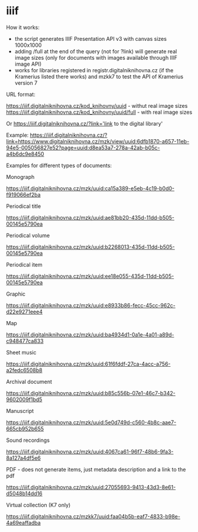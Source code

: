 # iiif

How it works:
- the script generates IIIF Presentation API v3 with canvas sizes 1000x1000
- adding /full at the end of the query (not for ?link) will generate real image sizes (only for documents with images available through IIIF image API)
- works for libraries registered in registr.digitalniknihovna.cz (if the Kramerius listed there works) and mzkk7 to test the API of Kramerius version 7

URL format:

https://iiif.digitalniknihovna.cz/kod_knihovny/uuid - withut real image sizes
https://iiif.digitalniknihovna.cz/kod_knihovny/uuid/full - with real image sizes

Or
https://iiif.digitalniknihovna.cz/?link='link to the digital library'

Example:
https://iiif.digitalniknihovna.cz/?link=https://www.digitalniknihovna.cz/mzk/view/uuid:6dfb1870-a657-11eb-94e5-005056827e52?page=uuid:d8ea53a7-278a-42ab-b05c-a4b6dc9e8450

Examples for different types of documents: 

Monograph

https://iiif.digitalniknihovna.cz/mzk/uuid:ca15a389-e5eb-4c19-b0d0-f919066ef2ba

Periodical title

https://iiif.digitalniknihovna.cz/mzk/uuid:ae81bb20-435d-11dd-b505-00145e5790ea


Periodical volume

https://iiif.digitalniknihovna.cz/mzk/uuid:b2268013-435d-11dd-b505-00145e5790ea

Periodical item

https://iiif.digitalniknihovna.cz/mzk/uuid:ee18e055-435d-11dd-b505-00145e5790ea

Graphic

https://iiif.digitalniknihovna.cz/mzk/uuid:e8933b86-fecc-45cc-962c-d22e9271eee4

Map

https://iiif.digitalniknihovna.cz/mzk/uuid:ba4934d1-0a1e-4a01-a89d-c948477ca833

Sheet music

https://iiif.digitalniknihovna.cz/mzk/uuid:61f6fddf-27ca-4acc-a756-a2fedc6508b8

Archival document

https://iiif.digitalniknihovna.cz/mzk/uuid:b85c556b-07e1-46c7-b342-9602009f1bd5

Manuscript

https://iiif.digitalniknihovna.cz/mzk/uuid:5e0d749d-c560-4b8c-aae7-665cb952b655

Sound recordings

https://iiif.digitalniknihovna.cz/mzk/uuid:4067ca61-96f7-48b6-9fa3-8a127a4df5e6

PDF - does not generate items, just metadata description and a link to the pdf

https://iiif.digitalniknihovna.cz/mzk/uuid:27055693-9413-43d3-8e61-d5048b14dd16

Virtual collection (K7 only)

https://iiif.digitalniknihovna.cz/mzkk7/uuid:faa04b5b-eaf7-4833-b98e-4a69eaffadba
